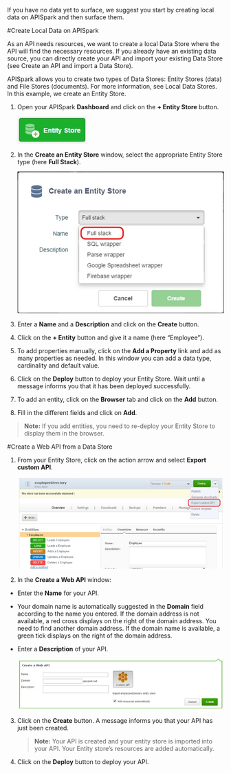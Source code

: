 If you have no data yet to surface, we suggest you start by creating local data on APISpark and then surface them.

#Create Local Data on APISpark

As an API needs resources, we want to create a local Data Store where the API will find the necessary resources. If you already have an existing data source, you can directly create your API and import your existing Data Store (see Create an API and import a Data Store).

APISpark allows you to create two types of Data Stores: Entity Stores (data) and File Stores (documents). For more information, see Local Data Stores.
In this example, we create an Entity Store.

1. Open your APISpark **Dashboard** and click on the **+ Entity Store** button.

	![+Entity Store](images/01.jpg "+Entity Store")

2. In the **Create an Entity Store** window, select the appropriate Entity Store type (here **Full Stack**).

	![Create an Entity Store](images/02.jpg "Create an Entity Store")

3. Enter a **Name** and a **Description** and click on the **Create** button.
4. Click on the **+ Entity** button and give it a name (here “Employee”).
5. To add properties manually, click on the **Add a Property** link and add as many properties as needed. In this window you can add a data type, cardinality and default value.
6. Click on the **Deploy** button to deploy your Entity Store. Wait until a message informs you that it has been deployed successfully.
7. To add an entity, click on the **Browser** tab and click on the **Add** button.
8. Fill in the different fields and click on **Add**.

> **Note:** If you add entities, you need to re-deploy your Entity Store to display them in the browser.


#Create a Web API from a Data Store


1. From your Entity Store, click on the action arrow and select **Export custom API**.

	![export custom API](images/03.jpg "export custom API")

2. In the **Create a Web API** window:

 * Enter the **Name** for your API.
 * Your domain name is automatically suggested in the **Domain** field according to the name you entered. If the domain address is not available, a red cross displays on the right of the domain address. You need to find another domain address. If the domain name is available, a green tick displays on the right of the domain address.
 * Enter a **Description** of your API.

	![Create a web API](images/04.jpg "Create a web API")

3. Click on the **Create** button. A message informs you that your API has just been created.

	> **Note:** Your API is created and your entity store is imported into your API. Your Entity store’s resources are added automatically.

4. Click on the **Deploy** button to deploy your API.